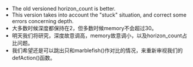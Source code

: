 - The old versioned horizon_count is better.
- This version takes into account the "stuck" situation, and correct some errors concerning depth.
- 大多数时候深度都保持在2，但多数时候memory不会超过30。
- 明天我们将研究，深度故意调高，memory故意调小，以及horizon_count占比问题。
- 我们希望还是可以跳出只和marblefish()作对比的情况，来重新审视我们的defAction()函数。
